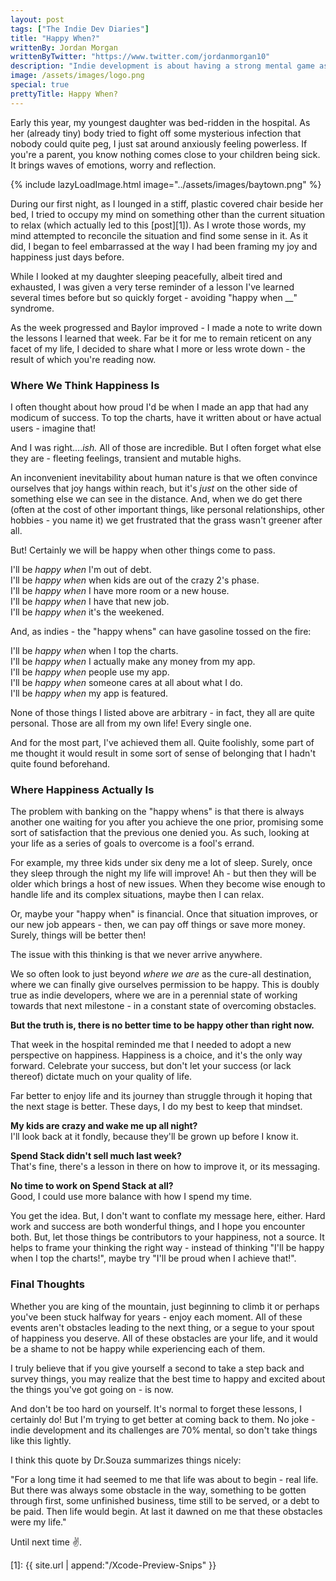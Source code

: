 ```yaml
---
layout: post
tags: ["The Indie Dev Diaries"]
title: "Happy When?"
writtenBy: Jordan Morgan
writtenByTwitter: "https://www.twitter.com/jordanmorgan10"
description: "Indie development is about having a strong mental game as much as it is strong development skills."
image: /assets/images/logo.png
special: true
prettyTitle: Happy When?
---
```

Early this year, my youngest daughter was bed-ridden in the hospital. As her (already tiny) body tried to fight off some mysterious infection that nobody could quite peg, I just sat around anxiously feeling powerless. If you're a parent, you know nothing comes close to your children being sick. It brings waves of emotions, worry and reflection.

{% include lazyLoadImage.html image="../assets/images/baytown.png" %}

During our first night, as I lounged in a stiff, plastic covered chair beside her bed, I tried to occupy my mind on something other than the current situation to relax (which actually led to this [post][1]). As I wrote those words, my mind attempted to reconcile the situation and find some sense in it. As it did, I began to feel embarrassed at the way I had been framing my joy and happiness just days before.

While I looked at my daughter sleeping peacefully, albeit tired and exhausted, I was given a very terse reminder of a lesson I've learned several times before but so quickly forget - avoiding "happy when __" syndrome.

As the week progressed and Baylor improved - I made a note to write down the lessons I learned that week. Far be it for me to remain reticent on any facet of my life, I decided to share what I more or less wrote down - the result of which you're reading now.

### Where We Think Happiness Is
I often thought about how proud I'd be when I made an app that had any modicum of success. To top the charts, have it written about or have actual users - imagine that! 

And I was right...._ish._ All of those are incredible. But I often forget what else they are - fleeting feelings, transient and mutable highs.

An inconvenient inevitability about human nature is that we often convince ourselves that joy hangs within reach, but it's _just_ on the other side of something else we can see in the distance. And, when we do get there (often at the cost of other important things, like personal relationships, other hobbies - you name it) we get frustrated that the grass wasn't greener after all. 

But! Certainly we will be happy when other things come to pass. 

I'll be _happy when_ I'm out of debt.<br />
I'll be _happy when_ when kids are out of the crazy 2's phase.<br />
I'll be _happy when_ I have more room or a new house.<br />
I'll be _happy when_ I have that new job.<br />
I'll be _happy when_ it's the weekened.<br />

And, as indies - the "happy whens" can have gasoline tossed on the fire:

I'll be _happy when_ when I top the charts.<br />
I'll be _happy when_ I actually make any money from my app.<br />
I'll be _happy when_ people use my app.<br />
I'll be _happy when_ someone cares at all about what I do.<br />
I'll be _happy when_ my app is featured.<br />

None of those things I listed above are arbitrary - in fact, they all are quite personal. Those are all from my own life! Every single one.

And for the most part, I've achieved them all. Quite foolishly, some part of me thought it would result in some sort of sense of belonging that I hadn't quite found beforehand.

### Where Happiness Actually Is
The problem with banking on the "happy whens" is that there is always another one waiting for you after you achieve the one prior, promising some sort of satisfaction that the previous one denied you. As such, looking at your life as a series of goals to overcome is a fool's errand.

For example, my three kids under six deny me a lot of sleep. Surely, once they sleep through the night my life will improve! Ah - but then they will be older which brings a host of new issues. When they become wise enough to handle life and its complex situations, maybe then I can relax.

Or, maybe your "happy when" is financial. Once that situation improves, or our new job appears - then, we can pay off things or save more money. Surely, things will be better then!

The issue with this thinking is that we never arrive anywhere.

We so often look to just beyond _where we are_ as the cure-all destination, where we can finally give ourselves permission to be happy. This is doubly true as indie developers, where we are in a perennial state of working towards that next milestone - in a constant state of overcoming obstacles.

**But the truth is, there is no better time to be happy other than right now.**

That week in the hospital reminded me that I needed to adopt a new perspective on happiness. Happiness is a choice, and it's the only way forward. Celebrate your success, but don't let your success (or lack thereof) dictate much on your quality of life. 

Far better to enjoy life and its journey than struggle through it hoping that the next stage is better. These days, I do my best to keep that mindset.

**My kids are crazy and wake me up all night?**<br />
I'll look back at it fondly, because they'll be grown up before I know it.

**Spend Stack didn't sell much last week?**<br />
That's fine, there's a lesson in there on how to improve it, or its messaging.

**No time to work on Spend Stack at all?**<br />
Good, I could use more balance with how I spend my time.

You get the idea. But, I don't want to conflate my message here, either. Hard work and success are both wonderful things, and I hope you encounter both. But, let those things be contributors to your happiness, not a source. It helps to frame your thinking the right way - instead of thinking "I'll be happy when I top the charts!", maybe try "I'll be proud when I achieve that!".

### Final Thoughts
Whether you are king of the mountain, just beginning to climb it or perhaps you've been stuck halfway for years - enjoy each moment. All of these events aren't obstacles leading to the next thing, or a segue to your spout of happiness you deserve. All of these obstacles are your life, and it would be a shame to not be happy while experiencing each of them.

I truly believe that if you give yourself a second to take a step back and survey things, you may realize that the best time to happy and excited about the things you've got going on - is now.

And don't be too hard on yourself. It's normal to forget these lessons, I certainly do! But I'm trying to get better at coming back to them. No joke - indie development and its challenges are 70% mental, so don't take things like this lightly. 

I think this quote by Dr.Souza summarizes things nicely:

> 
"For a long time it had seemed to me that life was about to begin - real life. But there was always some obstacle in the way, something to be gotten through first, some unfinished business, time still to be served, or a debt to be paid. Then life would begin. At last it dawned on me that these obstacles were my life."

Until next time ✌️.

[1]: {{ site.url | append:"/Xcode-Preview-Snips" }}


